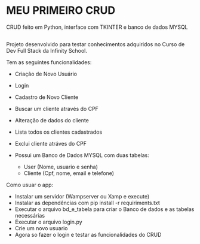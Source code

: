 # MEU PRIMEIRO CRUD
CRUD feito em Python, interface com TKINTER e banco de dados MYSQL

##

Projeto desenvolvido para testar conhecimentos adquiridos no Curso de Dev Full Stack
da Infinity School.


Tem as seguintes funcionalidades:

- Criação de Novo Usuário
- Login
- Cadastro de Novo Cliente
- Buscar um cliente através do CPF
- Alteração de dados do cliente
- Lista todos os clientes cadastrados
- Exclui cliente atráves do CPF

- Possui um Banco de Dados MYSQL com duas tabelas:
	- User (Nome, usuario e senha)		
	- Cliente (Cpf, nome, email e telefone)

Como usuar o app:
- Instalar um servidor (Wampserver ou Xamp e execute)
- Instalar as dependências com  pip install -r requiriments.txt
- Executar o arquivo bd_e_tabela para criar o Banco de dados e as tabelas necessárias
- Executar o arquivo login.py
- Crie um novo usuario
- Agora so fazer o login e testar as funcionalidades do CRUD

